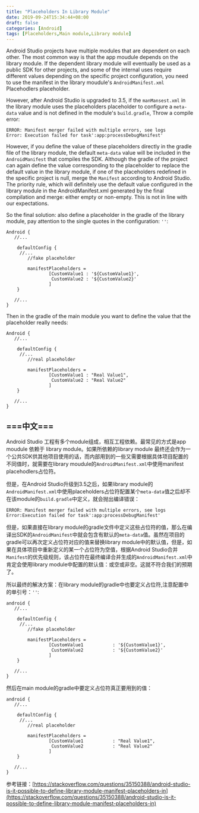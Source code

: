 ```yaml
---
title: "Placeholders In Library Module"
date: 2019-09-24T15:34:44+08:00
draft: false
categories: [Android]
tags: [Placeholders,Main module,Library module]
---
```



Android Studio projects have multiple modules that are dependent on each other. The most common way is that the app moudule depends on the library module. If the dependent library module will eventually be used as a public SDK for other projects, and some of the internal uses require different values ​​depending on the specific project configuration, you need to use the manifest in the library moudule's `AndroidManifest.xml` Placehodlers placeholder. <!--more-->

However, after Android Studio is upgraded to 3.5, if the `manMansest.xml` in the library module uses the placeholders placeholder to configure a `meta-data` value and is not defined in the module's `build.gradle`, Throw a compile error:

```
ERROR: Manifest merger failed with multiple errors, see logs
Error: Execution failed for task':app:processDebugManifest'

```

However, if you define the value of these placeholders directly in the gradle file of the library module, the default `meta-data` value will be included in the `AndroidManifest` that compiles the SDK. Although the gradle of the project can again define the value corresponding to the placeholder to replace the default value in the library module, if one of the placeholders redefined in the specific project is null, merge the `Manifest` according to Android Studio. The priority rule, which will definitely use the default value configured in the library module in the AndroidManifest.xml generated by the final compilation and merge: either empty or non-empty. This is not in line with our expectations.

So the final solution: also define a placeholder in the gradle of the library module, pay attention to the single quotes in the configuration: `''`:

```shell
Android {
   //...

    defaultConfig {
     //...
        //fake placeholder

        manifestPlaceholders =
                [CustomValue1 : '${CustomValue1}',
                 CustomValue2 : '${CustomValue2}'
                ]
    }

   //...
}
```

Then in the gradle of the main module you want to define the value that the placeholder really needs:

```shell
Android {
   //...

    defaultConfig {
     //...
        //real placeholder

        manifestPlaceholders =
                [CustomValue1 : "Real Value1",
                 CustomValue2 : "Real Value2"
                ]
    }

   //...
}
```

===中文===
---

Android Studio 工程有多个module组成，相互工程依赖。最常见的方式是app moudule 依赖于 library module。如果所依赖的library module 最终还会作为一个公共SDK供其他项目使用的话，而内部用到的一些又需要根据具体项目配置的不同值时，就需要在library moudule的`AndroidManifest.xml`中使用manifest placehodlers占位符。

但是，在Android Studio升级到3.5之后，如果library module的`AndroidManifest.xml`中使用placeholders占位符配置某个`meta-data`值之后却不在该module的`build.gradle`中定义，就会抛出编译错误：

```
ERROR: Manifest merger failed with multiple errors, see logs
Error:Execution failed for task':app:processDebugManifest'

```

但是，如果直接在library module的gradle文件中定义这些占位符的值，那么在编译出SDK的`AndroidManifest`中就会包含有默认的`meta-data`值。虽然在项目的gradle可以再次定义占位符对应的值来替换library module中的默认值，但是，如果在具体项目中重新定义的某一个占位符为空值，根据Android Studio合并`Manifest`的优先级规则，该占位符在最终编译合并生成的`AndroidManifest.xml`中肯定会使用library module中配置的默认值：或空或非空。这就不符合我们的预期了。

所以最终的解决方案：在library module的gradle中也要定义占位符,注意配置中的单引号：`''`:

```shell
android {
   //...

    defaultConfig {
     //...
        //fake placeholder

        manifestPlaceholders =
                [CustomValue1           : '${CustomValue1}',
                 CustomValue2           : '${CustomValue2}'
                ]
    }

   //...
}
```

然后在main module的gradle中要定义占位符真正要用到的值：

```shell
android {
   //...

    defaultConfig {
     //...
        //real placeholder

        manifestPlaceholders =
                [CustomValue1           : "Real Value1",
                 CustomValue2           : "Real Value2"
                ]
    }

   //...
}
```





 参考链接：[https://stackoverflow.com/questions/35150388/android-studio-is-it-possible-to-define-library-module-manifest-placeholders-in](https://stackoverflow.com/questions/35150388/android-studio-is-it-possible-to-define-library-module-manifest-placeholders-in)

